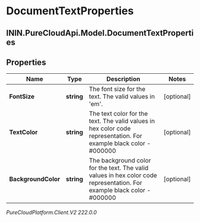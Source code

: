 # DocumentTextProperties

## ININ.PureCloudApi.Model.DocumentTextProperties

## Properties

|Name | Type | Description | Notes|
|------------ | ------------- | ------------- | -------------|
| **FontSize** | **string** | The font size for the text. The valid values in &#39;em&#39;. | [optional] |
| **TextColor** | **string** | The text color for the text. The valid values in hex color code representation. For example black color - #000000 | [optional] |
| **BackgroundColor** | **string** | The background color for the text. The valid values in hex color code representation. For example black color - #000000 | [optional] |



_PureCloudPlatform.Client.V2 222.0.0_
